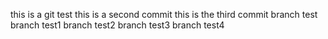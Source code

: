 this is a git test
this is a second commit
this is the third commit
branch test
branch test1
branch test2
branch test3
branch test4